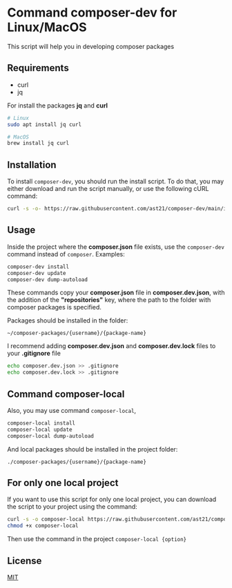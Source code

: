 # Command composer-dev for Linux/MacOS

This script will help you in developing composer packages

## Requirements

- curl
- jq

For install the packages **jq** and **curl**
```bash
# Linux
sudo apt install jq curl

# MacOS
brew install jq curl
```

## Installation

To install `composer-dev`, you should run the install script. To do that, you may either download and run the script manually, or use the following cURL command:

```bash
curl -s -o- https://raw.githubusercontent.com/ast21/composer-dev/main/install.sh | sudo bash
```

## Usage

Inside the project where the **composer.json** file exists, use the `composer-dev` command instead of `composer`. Examples:

```bash
composer-dev install
composer-dev update
composer-dev dump-autoload
```

These commands copy your **composer.json** file in **composer.dev.json**, with the addition of the **"repositories"** key, where the path to the folder with composer packages is specified.

Packages should be installed in the folder:
```
~/composer-packages/{username}/{package-name}
```

I recommend adding **composer.dev.json** and **composer.dev.lock** files to your **.gitignore** file
```bash
echo composer.dev.json >> .gitignore
echo composer.dev.lock >> .gitignore
```

## Command composer-local
Also, you may use command `composer-local`,

```bash
composer-local install
composer-local update
composer-local dump-autoload
```

And local packages should be installed in the project folder:
```
./composer-packages/{username}/{package-name}
```

## For only one local project 
If you want to use this script for only one local project, you can download the script to your project using the command:
```bash
curl -s -o composer-local https://raw.githubusercontent.com/ast21/composer-dev/main/composer-local.sh
chmod +x composer-local
```

Then use the command in the project `composer-local {option}`

## License

[MIT](https://choosealicense.com/licenses/mit/)
